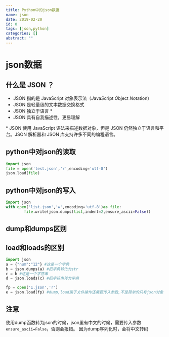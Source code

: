 ```yaml
---
title: Python中的json数据
name: json
date: 2019-02-20
id: 0
tags: [json,python]
categories: []
abstract: ""
---
```



# json数据

## 什么是 JSON ？

- JSON 指的是 JavaScript 对象表示法（*J*ava*S*cript *O*bject *N*otation）
- JSON 是轻量级的文本数据交换格式
- JSON 独立于语言 *
- JSON 具有自我描述性，更易理解
  <!--more-->

\* JSON 使用 JavaScript 语法来描述数据对象，但是 JSON 仍然独立于语言和平台。JSON 解析器和 JSON 库支持许多不同的编程语言。

## python中对json的读取

```python
import json
file = open('test.json','r',encoding='utf-8')
json.load(file)
```

## python中对json的写入

```python
import json
with open('list.json','w',encoding='utf-8')as file:
        file.write(json.dumps(list,indent=2,ensure_ascii=False))
```

## dump和dumps区别

## load和loads的区别

```python
import json
a = {"num":"12"} #这是一个字典
b = json.dumps(a) #把字典转化为str
c = b #这是一个字符串
d = json.loads(c) #把字符串转为字典

fp = open('1.json','r')
e = json.load(fp) #dump,load属于文件操作还需要传入参数,不是简单的只有json对象
```

## 注意

使用dump函数转为json的时候，json里有中文的时候，需要传入参数`ensure_ascii=False`，否则会报错。
因为dump序列化时，会将中文转码